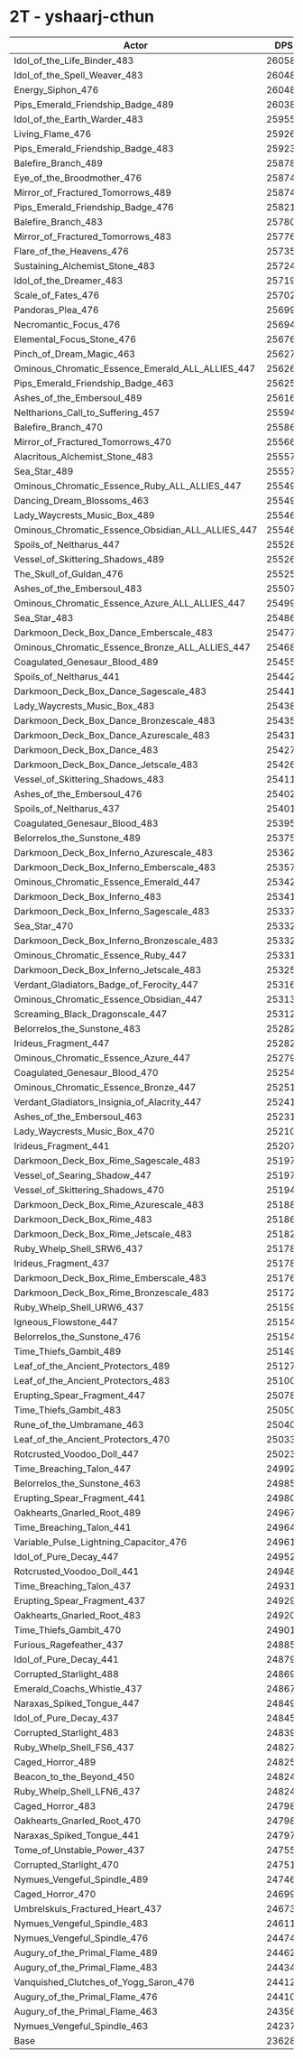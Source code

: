 # 2T - yshaarj-cthun
| Actor | DPS | Increase |
|---|:---:|:---:|
|Idol_of_the_Life_Binder_483|260585|10.29%|
|Idol_of_the_Spell_Weaver_483|260484|10.24%|
|Energy_Siphon_476|260484|10.24%|
|Pips_Emerald_Friendship_Badge_489|260388|10.20%|
|Idol_of_the_Earth_Warder_483|259555|9.85%|
|Living_Flame_476|259266|9.73%|
|Pips_Emerald_Friendship_Badge_483|259232|9.71%|
|Balefire_Branch_489|258784|9.52%|
|Eye_of_the_Broodmother_476|258743|9.51%|
|Mirror_of_Fractured_Tomorrows_489|258742|9.51%|
|Pips_Emerald_Friendship_Badge_476|258219|9.28%|
|Balefire_Branch_483|257803|9.11%|
|Mirror_of_Fractured_Tomorrows_483|257762|9.09%|
|Flare_of_the_Heavens_476|257359|8.92%|
|Sustaining_Alchemist_Stone_483|257243|8.87%|
|Idol_of_the_Dreamer_483|257192|8.85%|
|Scale_of_Fates_476|257026|8.78%|
|Pandoras_Plea_476|256991|8.76%|
|Necromantic_Focus_476|256949|8.75%|
|Elemental_Focus_Stone_476|256762|8.67%|
|Pinch_of_Dream_Magic_463|256272|8.46%|
|Ominous_Chromatic_Essence_Emerald_ALL_ALLIES_447|256260|8.46%|
|Pips_Emerald_Friendship_Badge_463|256253|8.45%|
|Ashes_of_the_Embersoul_489|256164|8.41%|
|Neltharions_Call_to_Suffering_457|255942|8.32%|
|Balefire_Branch_470|255862|8.29%|
|Mirror_of_Fractured_Tomorrows_470|255669|8.20%|
|Alacritous_Alchemist_Stone_483|255579|8.17%|
|Sea_Star_489|255578|8.17%|
|Ominous_Chromatic_Essence_Ruby_ALL_ALLIES_447|255491|8.13%|
|Dancing_Dream_Blossoms_463|255490|8.13%|
|Lady_Waycrests_Music_Box_489|255468|8.12%|
|Ominous_Chromatic_Essence_Obsidian_ALL_ALLIES_447|255460|8.12%|
|Spoils_of_Neltharus_447|255289|8.04%|
|Vessel_of_Skittering_Shadows_489|255263|8.03%|
|The_Skull_of_Guldan_476|255251|8.03%|
|Ashes_of_the_Embersoul_483|255073|7.95%|
|Ominous_Chromatic_Essence_Azure_ALL_ALLIES_447|254995|7.92%|
|Sea_Star_483|254860|7.86%|
|Darkmoon_Deck_Box_Dance_Emberscale_483|254777|7.83%|
|Ominous_Chromatic_Essence_Bronze_ALL_ALLIES_447|254689|7.79%|
|Coagulated_Genesaur_Blood_489|254558|7.73%|
|Spoils_of_Neltharus_441|254429|7.68%|
|Darkmoon_Deck_Box_Dance_Sagescale_483|254419|7.68%|
|Lady_Waycrests_Music_Box_483|254383|7.66%|
|Darkmoon_Deck_Box_Dance_Bronzescale_483|254357|7.65%|
|Darkmoon_Deck_Box_Dance_Azurescale_483|254312|7.63%|
|Darkmoon_Deck_Box_Dance_483|254274|7.61%|
|Darkmoon_Deck_Box_Dance_Jetscale_483|254262|7.61%|
|Vessel_of_Skittering_Shadows_483|254113|7.55%|
|Ashes_of_the_Embersoul_476|254024|7.51%|
|Spoils_of_Neltharus_437|254017|7.51%|
|Coagulated_Genesaur_Blood_483|253959|7.48%|
|Belorrelos_the_Sunstone_489|253758|7.40%|
|Darkmoon_Deck_Box_Inferno_Azurescale_483|253620|7.34%|
|Darkmoon_Deck_Box_Inferno_Emberscale_483|253574|7.32%|
|Ominous_Chromatic_Essence_Emerald_447|253424|7.25%|
|Darkmoon_Deck_Box_Inferno_483|253419|7.25%|
|Darkmoon_Deck_Box_Inferno_Sagescale_483|253375|7.23%|
|Sea_Star_470|253323|7.21%|
|Darkmoon_Deck_Box_Inferno_Bronzescale_483|253322|7.21%|
|Ominous_Chromatic_Essence_Ruby_447|253313|7.21%|
|Darkmoon_Deck_Box_Inferno_Jetscale_483|253257|7.18%|
|Verdant_Gladiators_Badge_of_Ferocity_447|253163|7.14%|
|Ominous_Chromatic_Essence_Obsidian_447|253134|7.13%|
|Screaming_Black_Dragonscale_447|253128|7.13%|
|Belorrelos_the_Sunstone_483|252827|7.00%|
|Irideus_Fragment_447|252823|7.00%|
|Ominous_Chromatic_Essence_Azure_447|252794|6.99%|
|Coagulated_Genesaur_Blood_470|252547|6.88%|
|Ominous_Chromatic_Essence_Bronze_447|252512|6.87%|
|Verdant_Gladiators_Insignia_of_Alacrity_447|252418|6.83%|
|Ashes_of_the_Embersoul_463|252315|6.79%|
|Lady_Waycrests_Music_Box_470|252109|6.70%|
|Irideus_Fragment_441|252071|6.68%|
|Darkmoon_Deck_Box_Rime_Sagescale_483|251976|6.64%|
|Vessel_of_Searing_Shadow_447|251975|6.64%|
|Vessel_of_Skittering_Shadows_470|251940|6.63%|
|Darkmoon_Deck_Box_Rime_Azurescale_483|251887|6.60%|
|Darkmoon_Deck_Box_Rime_483|251864|6.59%|
|Darkmoon_Deck_Box_Rime_Jetscale_483|251829|6.58%|
|Ruby_Whelp_Shell_SRW6_437|251788|6.56%|
|Irideus_Fragment_437|251784|6.56%|
|Darkmoon_Deck_Box_Rime_Emberscale_483|251769|6.55%|
|Darkmoon_Deck_Box_Rime_Bronzescale_483|251723|6.53%|
|Ruby_Whelp_Shell_URW6_437|251597|6.48%|
|Igneous_Flowstone_447|251549|6.46%|
|Belorrelos_the_Sunstone_476|251546|6.46%|
|Time_Thiefs_Gambit_489|251496|6.44%|
|Leaf_of_the_Ancient_Protectors_489|251276|6.35%|
|Leaf_of_the_Ancient_Protectors_483|251007|6.23%|
|Erupting_Spear_Fragment_447|250789|6.14%|
|Time_Thiefs_Gambit_483|250502|6.02%|
|Rune_of_the_Umbramane_463|250402|5.98%|
|Leaf_of_the_Ancient_Protectors_470|250333|5.95%|
|Rotcrusted_Voodoo_Doll_447|250237|5.91%|
|Time_Breaching_Talon_447|249928|5.78%|
|Belorrelos_the_Sunstone_463|249858|5.75%|
|Erupting_Spear_Fragment_441|249806|5.72%|
|Oakhearts_Gnarled_Root_489|249672|5.67%|
|Time_Breaching_Talon_441|249642|5.65%|
|Variable_Pulse_Lightning_Capacitor_476|249610|5.64%|
|Idol_of_Pure_Decay_447|249528|5.61%|
|Rotcrusted_Voodoo_Doll_441|249481|5.59%|
|Time_Breaching_Talon_437|249312|5.51%|
|Erupting_Spear_Fragment_437|249293|5.51%|
|Oakhearts_Gnarled_Root_483|249208|5.47%|
|Time_Thiefs_Gambit_470|249019|5.39%|
|Furious_Ragefeather_437|248859|5.32%|
|Idol_of_Pure_Decay_441|248796|5.30%|
|Corrupted_Starlight_488|248690|5.25%|
|Emerald_Coachs_Whistle_437|248679|5.25%|
|Naraxas_Spiked_Tongue_447|248492|5.17%|
|Idol_of_Pure_Decay_437|248455|5.15%|
|Corrupted_Starlight_483|248399|5.13%|
|Ruby_Whelp_Shell_FS6_437|248275|5.08%|
|Caged_Horror_489|248255|5.07%|
|Beacon_to_the_Beyond_450|248243|5.06%|
|Ruby_Whelp_Shell_LFN6_437|248242|5.06%|
|Caged_Horror_483|247989|4.95%|
|Oakhearts_Gnarled_Root_470|247982|4.95%|
|Naraxas_Spiked_Tongue_441|247977|4.95%|
|Tome_of_Unstable_Power_437|247557|4.77%|
|Corrupted_Starlight_470|247514|4.75%|
|Nymues_Vengeful_Spindle_489|247465|4.73%|
|Caged_Horror_470|246997|4.53%|
|Umbrelskuls_Fractured_Heart_437|246739|4.43%|
|Nymues_Vengeful_Spindle_483|246118|4.16%|
|Nymues_Vengeful_Spindle_476|244744|3.58%|
|Augury_of_the_Primal_Flame_489|244629|3.53%|
|Augury_of_the_Primal_Flame_483|244341|3.41%|
|Vanquished_Clutches_of_Yogg_Saron_476|244121|3.32%|
|Augury_of_the_Primal_Flame_476|244103|3.31%|
|Augury_of_the_Primal_Flame_463|243565|3.08%|
|Nymues_Vengeful_Spindle_463|242377|2.58%|
|Base|236282|0.00%|
